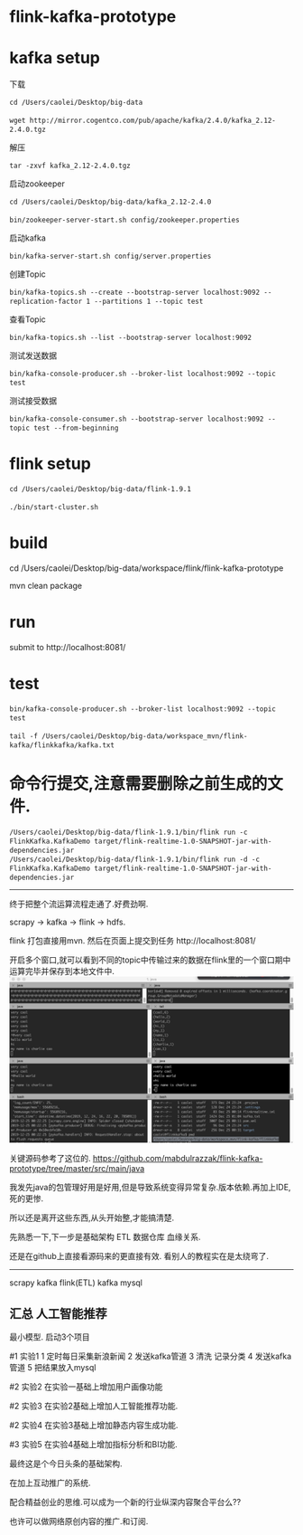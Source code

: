 # flink-kafka-prototype


# kafka setup

下载
```
cd /Users/caolei/Desktop/big-data

wget http://mirror.cogentco.com/pub/apache/kafka/2.4.0/kafka_2.12-2.4.0.tgz
```

解压
```
tar -zxvf kafka_2.12-2.4.0.tgz
```

启动zookeeper
```
cd /Users/caolei/Desktop/big-data/kafka_2.12-2.4.0

bin/zookeeper-server-start.sh config/zookeeper.properties
```

启动kafka
```
bin/kafka-server-start.sh config/server.properties
```

创建Topic
```
bin/kafka-topics.sh --create --bootstrap-server localhost:9092 --replication-factor 1 --partitions 1 --topic test
```
查看Topic
```
bin/kafka-topics.sh --list --bootstrap-server localhost:9092
```
测试发送数据
```
bin/kafka-console-producer.sh --broker-list localhost:9092 --topic test
```
测试接受数据
```
bin/kafka-console-consumer.sh --bootstrap-server localhost:9092 --topic test --from-beginning
```

# flink setup

```
cd /Users/caolei/Desktop/big-data/flink-1.9.1

./bin/start-cluster.sh
```

# build 

cd /Users/caolei/Desktop/big-data/workspace/flink/flink-kafka-prototype

mvn clean package

# run

submit to http://localhost:8081/

# test
```
bin/kafka-console-producer.sh --broker-list localhost:9092 --topic test

tail -f /Users/caolei/Desktop/big-data/workspace_mvn/flink-kafka/flinkkafka/kafka.txt
```

# 命令行提交,注意需要删除之前生成的文件.
```
/Users/caolei/Desktop/big-data/flink-1.9.1/bin/flink run -c FlinkKafka.KafkaDemo target/flink-realtime-1.0-SNAPSHOT-jar-with-dependencies.jar
/Users/caolei/Desktop/big-data/flink-1.9.1/bin/flink run -d -c FlinkKafka.KafkaDemo target/flink-realtime-1.0-SNAPSHOT-jar-with-dependencies.jar
```
---

终于把整个流运算流程走通了.好费劲啊.

scrapy -> kafka -> flink -> hdfs.

flink 打包直接用mvn. 然后在页面上提交到任务
http://localhost:8081/

开启多个窗口,就可以看到不同的topic中传输过来的数据在flink里的一个窗口期中运算完毕并保存到本地文件中.
![](./res/Snip20191225_7.png "cool")

关键源码参考了这位的.
https://github.com/mabdulrazzak/flink-kafka-prototype/tree/master/src/main/java

我发先java的包管理好用是好用,但是导致系统变得异常复杂.版本依赖.再加上IDE,死的更惨.

所以还是离开这些东西,从头开始整,才能搞清楚.

先熟悉一下,下一步是基础架构 ETL 数据仓库 血缘关系.

还是在github上直接看源码来的更直接有效. 看别人的教程实在是太绕弯了.


----

scrapy kafka flink(ETL) kafka mysql

汇总
人工智能推荐
----
最小模型.
启动3个项目

#1 实验1
1 定时每日采集新浪新闻
2 发送kafka管道
3 清洗 记录分类
4 发送kafka管道
5 把结果放入mysql

#2 实验2
在实验一基础上增加用户画像功能

#2 实验3
在实验2基础上增加人工智能推荐功能.

#2 实验4
在实验3基础上增加静态内容生成功能.

#3 实验5
在实验4基础上增加指标分析和BI功能.

最终这是个今日头条的基础架构.

在加上互动推广的系统.

配合精益创业的思维.可以成为一个新的行业纵深内容聚合平台么??

也许可以做网络原创内容的推广.和订阅.